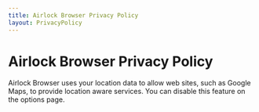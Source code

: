 ```yaml
---
title: Airlock Browser Privacy Policy
layout: PrivacyPolicy
---
```


# Airlock Browser Privacy Policy

Airlock Browser uses your location data to allow web sites, such as Google Maps, to provide location aware services. You can disable this feature on the options page.